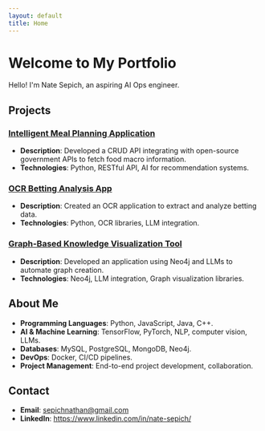 ```yaml
---
layout: default
title: Home
---
```


# Welcome to My Portfolio

Hello! I'm Nate Sepich, an aspiring AI Ops engineer.

## Projects

### [Intelligent Meal Planning Application](#)

- **Description**: Developed a CRUD API integrating with open-source government APIs to fetch food macro information.
- **Technologies**: Python, RESTful API, AI for recommendation systems.

### [OCR Betting Analysis App](#)

- **Description**: Created an OCR application to extract and analyze betting data.
- **Technologies**: Python, OCR libraries, LLM integration.

### [Graph-Based Knowledge Visualization Tool](#)

- **Description**: Developed an application using Neo4j and LLMs to automate graph creation.
- **Technologies**: Neo4j, LLM integration, Graph visualization libraries.

## About Me

- **Programming Languages**: Python, JavaScript, Java, C++.
- **AI & Machine Learning**: TensorFlow, PyTorch, NLP, computer vision, LLMs.
- **Databases**: MySQL, PostgreSQL, MongoDB, Neo4j.
- **DevOps**: Docker, CI/CD pipelines.
- **Project Management**: End-to-end project development, collaboration.

## Contact

- **Email**: sepichnathan@gmail.com
- **LinkedIn**: https://www.linkedin.com/in/nate-sepich/
